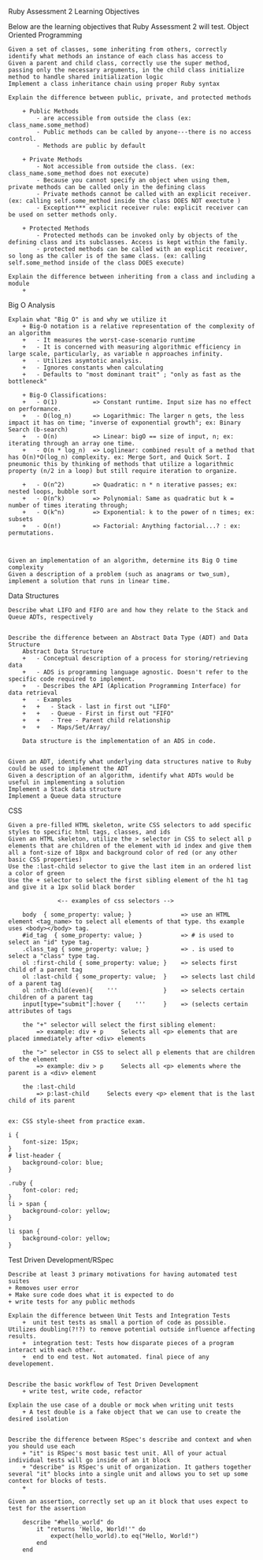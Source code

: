 Ruby Assessment 2 Learning Objectives

Below are the learning objectives that Ruby Assessment 2 will test.
Object Oriented Programming

    Given a set of classes, some inheriting from others, correctly identify what methods an instance of each class has access to
    Given a parent and child class, correctly use the super method, passing only the necessary arguments, in the child class initialize method to handle shared initialization logic
    Implement a class inheritance chain using proper Ruby syntax

    Explain the difference between public, private, and protected methods

        + Public Methods
            - are accessible from outside the class (ex: class_name.some_method)
            - Public methods can be called by anyone---there is no access control.
            - Methods are public by default

        + Private Methods
            - Not accessible from outside the class. (ex: class_name.some_method does not execute)
            - Because you cannot specify an object when using them, private methods can be called only in the defining class
            - Private methods cannot be called with an explicit receiver. (ex: calling self.some_method inside the class DOES NOT exectute )
            - Exception*** explicit receiver rule: explicit receiver can be used on setter methods only.

        + Protected Methods
            - Protected methods can be invoked only by objects of the defining class and its subclasses. Access is kept within the family.
            - protected methods can be called with an explicit receiver, so long as the caller is of the same class. (ex: calling self.some_method inside of the class DOES execute)

    Explain the difference between inheriting from a class and including a module
        +

Big O Analysis

    Explain what "Big O" is and why we utilize it
        + Big-O notation is a relative representation of the complexity of an algorithm
        +   - It measures the worst-case-scenario runtime
        +   - It is concerned with measuring algorithmic efficiency in large scale, particularly, as variable n approaches infinity.
        +   - Utilizes asymtotic analysis.
        +   - Ignores constants when calculating
        +   - Defaults to "most dominant trait" ; "only as fast as the bottleneck"

        + Big-O Classifications:
        +   - O(1)          => Constant runtime. Input size has no effect on performance.
        +   - O(log_n)      => Logarithmic: The larger n gets, the less impact it has on time; "inverse of exponential growth"; ex: Binary Search (b-search)
        +   - O(n)          => Linear: bigO == size of input, n; ex: iterating through an array one time.
        +   - O(n * log_n)  => Loglinear: combined result of a method that has O(n)*O(log_n) complexity. ex: Merge Sort, and Quick Sort. I pneumonic this by thinking of methods that utilize a logarithmic property (n/2 in a loop) but still require iteration to organize.

        +   - O(n^2)        => Quadratic: n * n iterative passes; ex: nested loops, bubble sort
        +   - O(n^k)        => Polynomial: Same as quadratic but k = number of times iterating through;
        +   - O(k^n)        => Exponential: k to the power of n times; ex: subsets
        +   - O(n!)         => Factorial: Anything factorial...? : ex: permutations.



    Given an implementation of an algorithm, determine its Big O time complexity
    Given a description of a problem (such as anagrams or two_sum), implement a solution that runs in linear time.

Data Structures

    Describe what LIFO and FIFO are and how they relate to the Stack and Queue ADTs, respectively


    Describe the difference between an Abstract Data Type (ADT) and Data Structure
        Abstract Data Structure
        +   - Conceptual description of a process for storing/retrieving data
        +   - ADS is programming language agnostic. Doesn't refer to the specific code required to implement.
        +   - Describes the API (Aplication Programming Interface) for data retrieval
        +   - Examples
        +   +   - Stack - last in first out "LIFO"
        +   +   - Queue - First in first out "FIFO"
        +   +   - Tree - Parent child relationship
        +   +   - Maps/Set/Array/

        Data structure is the implementation of an ADS in code.


    Given an ADT, identify what underlying data structures native to Ruby could be used to implement the ADT
    Given a description of an algorithm, identify what ADTs would be useful in implementing a solution
    Implement a Stack data structure
    Implement a Queue data structure

CSS

    Given a pre-filled HTML skeleton, write CSS selectors to add specific styles to specific html tags, classes, and ids
    Given an HTML skeleton, utilize the > selector in CSS to select all p elements that are children of the element with id index and give them all a font-size of 18px and background color of red (or any other basic CSS properties)
    Use the :last-child selector to give the last item in an ordered list a color of green
    Use the + selector to select the first sibling element of the h1 tag and give it a 1px solid black border

                  <-- examples of css selectors -->

        body  { some_property: value; }              => use an HTML element <tag_name> to select all elements of that type. ths example uses <body></body> tag.
        #id_tag  { some_property: value; }           => # is used to select an "id" type tag.
        .class_tag { some_property: value; }         => . is used to select a "class" type tag.
        ol :first-child { some_property: value; }    => selects first child of a parent tag
        ol :last-child { some_property: value;  }    => selects last child of a parent tag
        ol :nth-child(even){    '''             }    => selects certain children of a parent tag
        input[type="submit"]:hover {    '''     }    => (selects certain attributes of tags

        the "+" selector will select the first sibling element:
            => example: div + p 	Selects all <p> elements that are placed immediately after <div> elements

        the ">" selector in CSS to select all p elements that are children of the element
            => example: div > p 	Selects all <p> elements where the parent is a <div> element

        the :last-child
            => p:last-child 	Selects every <p> element that is the last child of its parent


    ex: CSS style-sheet from practice exam.

    i {
        font-size: 15px;
    }
    # list-header {
        background-color: blue;
    }

    .ruby {
        font-color: red;
    }
    li > span {
        background-color: yellow;
    }

    li span {
        background-color: yellow;
    }

Test Driven Development/RSpec

    Describe at least 3 primary motivations for having automated test suites
    + Removes user error
    + Make sure code does what it is expected to do
    + write tests for any public methods

    Explain the difference between Unit Tests and Integration Tests
        +  unit test tests as small a portion of code as possible. Utilizes doubling(?!?) to remove potential outside influence affecting results.
        +  integration test: Tests how disparate pieces of a program interact with each other.
        +  end to end test. Not automated. final piece of any developement.


    Describe the basic workflow of Test Driven Development
        + write test, write code, refactor

    Explain the use case of a double or mock when writing unit tests
        + A test double is a fake object that we can use to create the desired isolation


    Describe the difference between RSpec's describe and context and when you should use each
        + "it" is RSpec's most basic test unit. All of your actual individual tests will go inside of an it block
        + "describe" is RSpec's unit of organization. It gathers together several "it" blocks into a single unit and allows you to set up some context for blocks of tests.
        +

    Given an assertion, correctly set up an it block that uses expect to test for the assertion

        describe "#hello_world" do
            it "returns 'Hello, World!'" do
                expect(hello_world).to eq("Hello, World!")
            end
        end
